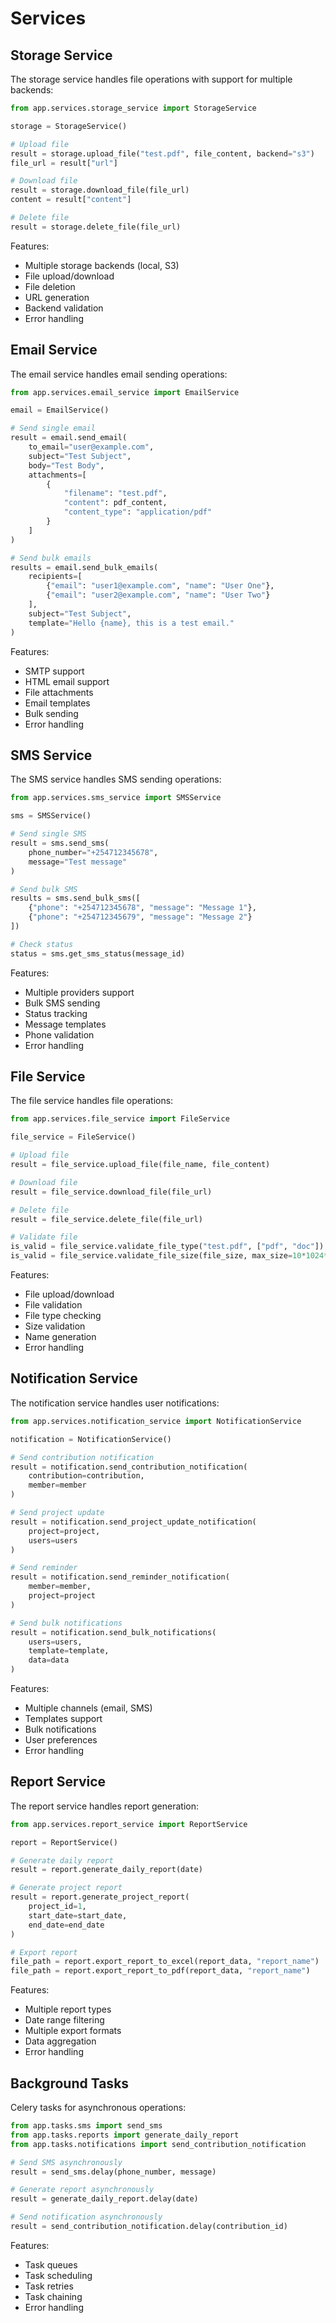 # Services

## Storage Service

The storage service handles file operations with support for multiple backends:

```python
from app.services.storage_service import StorageService

storage = StorageService()

# Upload file
result = storage.upload_file("test.pdf", file_content, backend="s3")
file_url = result["url"]

# Download file
result = storage.download_file(file_url)
content = result["content"]

# Delete file
result = storage.delete_file(file_url)
```

Features:
- Multiple storage backends (local, S3)
- File upload/download
- File deletion
- URL generation
- Backend validation
- Error handling

## Email Service

The email service handles email sending operations:

```python
from app.services.email_service import EmailService

email = EmailService()

# Send single email
result = email.send_email(
    to_email="user@example.com",
    subject="Test Subject",
    body="Test Body",
    attachments=[
        {
            "filename": "test.pdf",
            "content": pdf_content,
            "content_type": "application/pdf"
        }
    ]
)

# Send bulk emails
results = email.send_bulk_emails(
    recipients=[
        {"email": "user1@example.com", "name": "User One"},
        {"email": "user2@example.com", "name": "User Two"}
    ],
    subject="Test Subject",
    template="Hello {name}, this is a test email."
)
```

Features:
- SMTP support
- HTML email support
- File attachments
- Email templates
- Bulk sending
- Error handling

## SMS Service

The SMS service handles SMS sending operations:

```python
from app.services.sms_service import SMSService

sms = SMSService()

# Send single SMS
result = sms.send_sms(
    phone_number="+254712345678",
    message="Test message"
)

# Send bulk SMS
results = sms.send_bulk_sms([
    {"phone": "+254712345678", "message": "Message 1"},
    {"phone": "+254712345679", "message": "Message 2"}
])

# Check status
status = sms.get_sms_status(message_id)
```

Features:
- Multiple providers support
- Bulk SMS sending
- Status tracking
- Message templates
- Phone validation
- Error handling

## File Service

The file service handles file operations:

```python
from app.services.file_service import FileService

file_service = FileService()

# Upload file
result = file_service.upload_file(file_name, file_content)

# Download file
result = file_service.download_file(file_url)

# Delete file
result = file_service.delete_file(file_url)

# Validate file
is_valid = file_service.validate_file_type("test.pdf", ["pdf", "doc"])
is_valid = file_service.validate_file_size(file_size, max_size=10*1024*1024)
```

Features:
- File upload/download
- File validation
- File type checking
- Size validation
- Name generation
- Error handling

## Notification Service

The notification service handles user notifications:

```python
from app.services.notification_service import NotificationService

notification = NotificationService()

# Send contribution notification
result = notification.send_contribution_notification(
    contribution=contribution,
    member=member
)

# Send project update
result = notification.send_project_update_notification(
    project=project,
    users=users
)

# Send reminder
result = notification.send_reminder_notification(
    member=member,
    project=project
)

# Send bulk notifications
result = notification.send_bulk_notifications(
    users=users,
    template=template,
    data=data
)
```

Features:
- Multiple channels (email, SMS)
- Templates support
- Bulk notifications
- User preferences
- Error handling

## Report Service

The report service handles report generation:

```python
from app.services.report_service import ReportService

report = ReportService()

# Generate daily report
result = report.generate_daily_report(date)

# Generate project report
result = report.generate_project_report(
    project_id=1,
    start_date=start_date,
    end_date=end_date
)

# Export report
file_path = report.export_report_to_excel(report_data, "report_name")
file_path = report.export_report_to_pdf(report_data, "report_name")
```

Features:
- Multiple report types
- Date range filtering
- Multiple export formats
- Data aggregation
- Error handling

## Background Tasks

Celery tasks for asynchronous operations:

```python
from app.tasks.sms import send_sms
from app.tasks.reports import generate_daily_report
from app.tasks.notifications import send_contribution_notification

# Send SMS asynchronously
result = send_sms.delay(phone_number, message)

# Generate report asynchronously
result = generate_daily_report.delay(date)

# Send notification asynchronously
result = send_contribution_notification.delay(contribution_id)
```

Features:
- Task queues
- Task scheduling
- Task retries
- Task chaining
- Error handling 